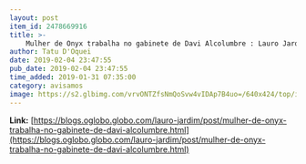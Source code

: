```yaml
---
layout: post
item_id: 2478669916
title: >-
    Mulher de Onyx trabalha no gabinete de Davi Alcolumbre : Lauro Jardim
author: Tatu D'Oquei
date: 2019-02-04 23:47:55
pub_date: 2019-02-04 23:47:55
time_added: 2019-01-31 07:35:00
category: avisamos
image: https://s2.glbimg.com/vrvONTZfsNmQoSvw4vIDAp7B4uo=/640x424/top/i.glbimg.com/og/ig/infoglobo1/f/original/2019/01/07/80428448_bsb_-_brasilia_-_brasil_-_27-12-2018_-_pa_-_o_futuro_ministro_da_casa_civil_do_governo.jpg
---
```


**Link:** [https://blogs.oglobo.globo.com/lauro-jardim/post/mulher-de-onyx-trabalha-no-gabinete-de-davi-alcolumbre.html](https://blogs.oglobo.globo.com/lauro-jardim/post/mulher-de-onyx-trabalha-no-gabinete-de-davi-alcolumbre.html)

